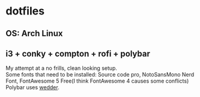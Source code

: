 # dotfiles
## OS: Arch Linux  
## i3 + conky + compton + rofi + polybar

My attempt at a no frills, clean looking setup.  
Some fonts that need to be installed:
Source code pro, NotoSansMono Nerd Font, FontAwesome 5 Free(I think FontAwesome 4 causes some conflicts)  
Polybar uses [wedder](https://github.com/awersching/wedder).



